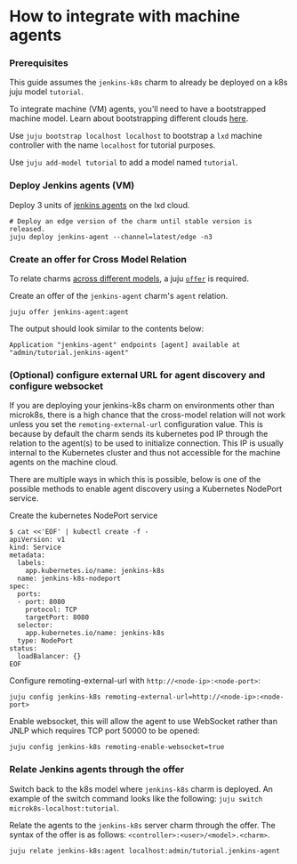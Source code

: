# How to integrate with machine agents

### Prerequisites

This guide assumes the `jenkins-k8s` charm to already be deployed on a k8s juju model `tutorial`.

To integrate machine (VM) agents, you'll need to have a bootstrapped machine model. Learn about
bootstrapping different clouds
[here](https://juju.is/docs/olm/get-started-with-juju#heading--prepare-your-cloud).

Use `juju bootstrap localhost localhost` to bootstrap a `lxd` machine controller with the name
`localhost` for tutorial purposes.

Use `juju add-model tutorial` to add a model named `tutorial`.

### Deploy Jenkins agents (VM)

Deploy 3 units of [jenkins agents](https://charmhub.io/jenkins-agent) on the lxd cloud.

```
# Deploy an edge version of the charm until stable version is released.
juju deploy jenkins-agent --channel=latest/edge -n3
```

### Create an offer for Cross Model Relation

To relate charms
[across different models](https://juju.is/docs/juju/manage-cross-model-integrations), a juju
[`offer`](https://juju.is/docs/juju/manage-cross-model-integrations#heading--create-an-offer) is
required.

Create an offer of the `jenkins-agent` charm's `agent` relation.

```
juju offer jenkins-agent:agent
```

The output should look similar to the contents below:

```
Application "jenkins-agent" endpoints [agent] available at "admin/tutorial.jenkins-agent"
```

### (Optional) configure external URL for agent discovery and configure websocket
If you are deploying your jenkins-k8s charm on environments other than microk8s,
there is a high chance that the cross-model relation will not work unless you set the
`remoting-external-url` configuration value. This is because by default the charm sends its
kubernetes pod IP through the relation to the agent(s) to be used to initialize connection.
This IP is usually internal to the Kubernetes cluster and thus not accessible for the machine
agents on the machine cloud.

There are multiple ways in which this is possible, below is one of the possible methods to
enable agent discovery using a Kubernetes NodePort service.

Create the kubernetes NodePort service
```
$ cat <<'EOF' | kubectl create -f -
apiVersion: v1
kind: Service
metadata:
  labels:
    app.kubernetes.io/name: jenkins-k8s
  name: jenkins-k8s-nodeport
spec:
  ports:
  - port: 8080
    protocol: TCP
    targetPort: 8080
  selector:
    app.kubernetes.io/name: jenkins-k8s
  type: NodePort
status:
  loadBalancer: {}
EOF
```

Configure remoting-external-url with `http://<node-ip>:<node-port>`:
```
juju config jenkins-k8s remoting-external-url=http://<node-ip>:<node-port>
```

Enable websocket, this will allow the agent to use WebSocket rather than JNLP which requires TCP port 50000 to be opened:
```
juju config jenkins-k8s remoting-enable-websocket=true
```

### Relate Jenkins agents through the offer

Switch back to the k8s model where `jenkins-k8s` charm is deployed. An example of the switch
command looks like the following: `juju switch microk8s-localhost:tutorial`.

Relate the agents to the `jenkins-k8s` server charm through the offer.
The syntax of the offer is as follows: `<controller>:<user>/<model>.<charm>`.

```
juju relate jenkins-k8s:agent localhost:admin/tutorial.jenkins-agent
```
